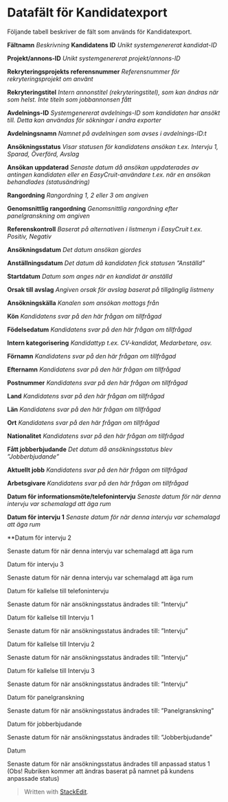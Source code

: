 # Datafält för Kandidatexport

Följande tabell beskriver de fält som används för Kandidatexport.

**Fältnamn** *Beskrivning*
**Kandidatens ID**
*Unikt systemgenererat kandidat-ID*

**Projekt/annons-ID**
*Unikt systemgenererat projekt/annons-ID*

**Rekryteringsprojekts referensnummer**
*Referensnummer för rekryteringsprojekt om använt*

**Rekryteringstitel**
*Intern annonstitel (rekryteringstitel), som kan ändras när som helst. Inte titeln som jobbannonsen fått*

**Avdelnings-ID**
*Systemgenererat avdelnings-ID som kandidaten har ansökt till. Detta kan användas för sökningar i andra exporter*

**Avdelningsnamn**
*Namnet på avdelningen som avses i avdelnings-ID:t*

**Ansökningsstatus**
*Visar statusen för kandidatens ansökan t.ex. Intervju 1, Sparad, Överförd, Avslag*

**Ansökan uppdaterad**
*Senaste datum då ansökan uppdaterades av antingen kandidaten eller en EasyCruit-användare t.ex. när en ansökan behandlades (statusändring)*

**Rangordning**
*Rangordning 1, 2 eller 3 om angiven*

**Genomsnittlig rangordning**
*Genomsnittlig rangordning efter panelgranskning om angiven*

**Referenskontroll**
*Baserat på alternativen i listmenyn i EasyCruit t.ex. Positiv, Negativ*

**Ansökningsdatum**
*Det datum ansökan gjordes*

**Anställningsdatum**
*Det datum då kandidaten fick statusen ”Anställd”*

**Startdatum**
*Datum som anges när en kandidat är anställd*

**Orsak till avslag**
*Angiven orsak för avslag baserat på tillgänglig listmeny*

**Ansökningskälla**
*Kanalen som ansökan mottogs från*

**Kön**
*Kandidatens svar på den här frågan om tillfrågad*

**Födelsedatum**
*Kandidatens svar på den här frågan om tillfrågad*

**Intern kategorisering**
*Kandidattyp t.ex. CV-kandidat, Medarbetare, osv.*

**Förnamn**
*Kandidatens svar på den här frågan om tillfrågad*

**Efternamn**
*Kandidatens svar på den här frågan om tillfrågad*

**Postnummer**
*Kandidatens svar på den här frågan om tillfrågad*

**Land**
*Kandidatens svar på den här frågan om tillfrågad*

**Län**
*Kandidatens svar på den här frågan om tillfrågad*

**Ort**
*Kandidatens svar på den här frågan om tillfrågad*

**Nationalitet**
*Kandidatens svar på den här frågan om tillfrågad*

**Fått jobberbjudande**
*Det datum då ansökningsstatus blev ”Jobberbjudande”*

**Aktuellt jobb**
*Kandidatens svar på den här frågan om tillfrågad*

**Arbetsgivare**
*Kandidatens svar på den här frågan om tillfrågad*

**Datum för informationsmöte/telefonintervju**
*Senaste datum för när denna intervju var schemalagd att äga rum*

**Datum för intervju 1**
*Senaste datum för när denna intervju var schemalagd att äga rum*

**Datum för intervju 2

Senaste datum för när denna intervju var schemalagd att äga rum

Datum för intervju 3

Senaste datum för när denna intervju var schemalagd att äga rum

Datum för kallelse till telefonintervju

Senaste datum för när ansökningsstatus ändrades till: ”Intervju”

Datum för kallelse till Intervju 1

Senaste datum för när ansökningsstatus ändrades till: ”Intervju”

Datum för kallelse till Intervju 2

Senaste datum för när ansökningsstatus ändrades till: ”Intervju”

Datum för kallelse till Intervju 3

Senaste datum för när ansökningsstatus ändrades till: ”Intervju”

Datum för panelgranskning

Senaste datum för när ansökningsstatus ändrades till: ”Panelgranskning”

Datum för jobberbjudande

Senaste datum för när ansökningsstatus ändrades till: ”Jobberbjudande”

Datum

Senaste datum för när ansökningsstatus ändrades till anpassad status 1 (Obs! Rubriken kommer att ändras baserat på namnet på kundens anpassade status)
> Written with [StackEdit](https://stackedit.io/).
<!--stackedit_data:
eyJoaXN0b3J5IjpbLTE5ODU1NDE2MTksLTE0NjQ2MjQ2MTldfQ
==
-->